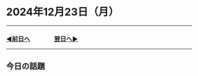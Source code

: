 # 2024年12月23日（月）

---

### [◀️前日へ](https://github.com/yuasys/chatty-journal/blob/main/2024/12/2024-12-22.md)&emsp;&emsp;&emsp;&emsp;[翌日へ▶️](https://github.com/yuasys/chatty-journal/blob/main/2024/12/2024-12-24.md)

---

## 今日の話題

